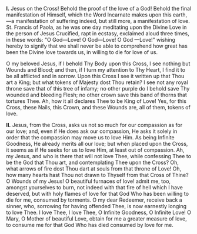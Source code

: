 
**I\.** Jesus on the Cross! Behold the proof of the love of a God! Behold the final manifestation of Himself, which the Word Incarnate makes upon this earth, —a manifestation of suffering indeed, but still more, a manifestation of love. St. Francis of Paola, as he was one day meditating upon the Divine Love in the person of Jesus Crucified, rapt in ecstasy, exclaimed aloud three times, in these words: \"O God—Love! O God—Love! O God —Love!\" wishing hereby to signify that we shall never be able to comprehend how great has been the Divine love towards us, in willing to die for love of us.

O my beloved Jesus, if I behold Thy Body upon this Cross, I see nothing but Wounds and Blood; and then, if I turn my attention to Thy Heart, I find it to be all afflicted and in sorrow. Upon this Cross I see it written up that Thou art a King; but what tokens of Majesty dost Thou retain? I see not any royal throne save that of this tree of infamy; no other purple do I behold save Thy wounded and bleeding Flesh; no other crown save this band of thorns that tortures Thee. Ah, how it all declares Thee to be King of Love! Yes, for this Cross, these Nails, this Crown, and these Wounds are, all of them, tokens of love.

**II\.** Jesus, from the Cross, asks us not so much for our compassion as for our love; and, even if He does ask our compassion, He asks it solely in order that the compassion may move us to love Him. As being Infinite Goodness, He already merits all our love; but when placed upon the Cross, it seems as if He seeks for us to love Him, at least out of compassion. Ah, my Jesus, and who is there that will not love Thee, while confessing Thee to be the God that Thou art, and contemplating Thee upon the Cross? Oh, what arrows of fire dost Thou dart at souls from that throne of Love! Oh, how many hearts hast Thou not drawn to Thyself from that Cross of Thine? O Wounds of my Jesus! O beautiful furnaces of love! admit me, too, amongst yourselves to burn, not indeed with that fire of hell which I have deserved, but with holy flames of love for that God Who has been willing to die for me, consumed by torments. O my dear Redeemer, receive back a sinner, who, sorrowing for having offended Thee, is now earnestly longing to love Thee. I love Thee, I love Thee, O Infinite Goodness, O Infinite Love! O Mary, O Mother of beautiful Love, obtain for me a greater measure of love, to consume me for that God Who has died consumed by love for me.

